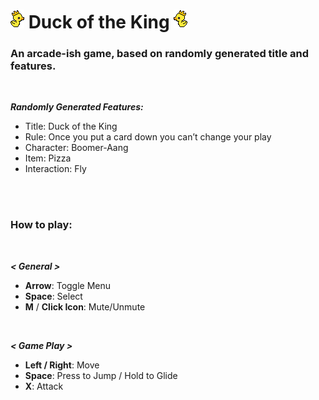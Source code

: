 # **![](https://github.com/kkr0913/Duck-of-the-King/blob/gh-pages/duck_fly1.png) Duck of the King ![](https://github.com/kkr0913/Duck-of-the-King/blob/gh-pages/duck_fly1_flip.png)**

### An arcade-ish game, based on randomly generated title and features.
<br />

***Randomly Generated Features:***
- Title: Duck of the King
- Rule: Once you put a card down you can’t change your play
- Character: Boomer-Aang
- Item: Pizza
- Interaction: Fly
<br />
<br />

### **How to play:**
<br />

***< General >***
- **Arrow**: Toggle Menu
- **Space**: Select
- **M** / **Click Icon**: Mute/Unmute
<br />

***< Game Play >***
- **Left / Right**: Move
- **Space**: Press to Jump / Hold to Glide
- **X**: Attack
